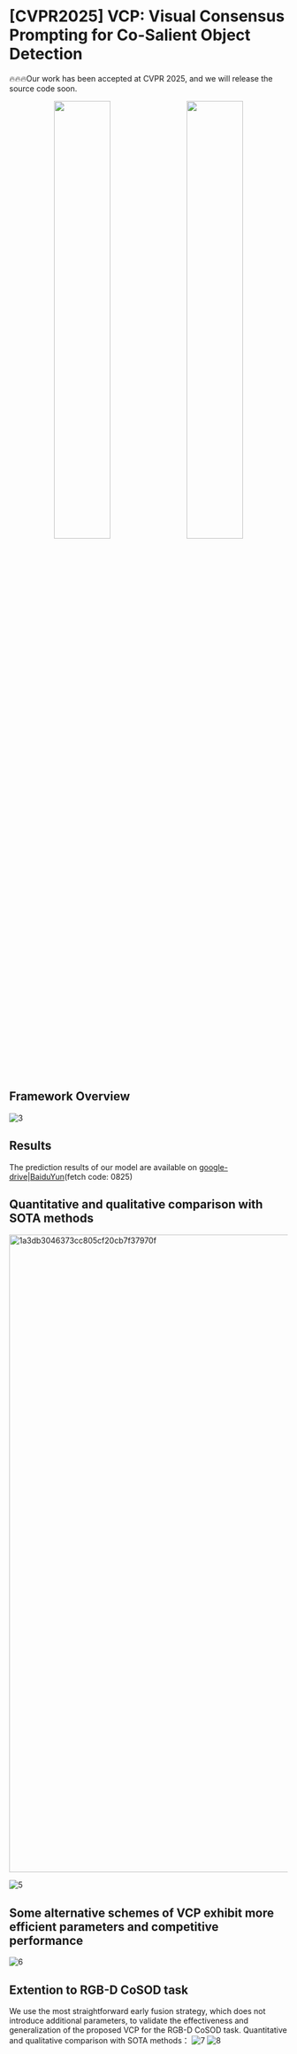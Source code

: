 # [CVPR2025] VCP: Visual Consensus Prompting for Co-Salient Object Detection
🔥🔥🔥Our work has been accepted at CVPR 2025, and we will release the source code soon.

<p align="center">
  <img src="https://github.com/user-attachments/assets/23663485-1314-4e8c-892d-b8e87430e065" width="45%" style="display:inline; margin-right:10px;" />
  <img src="https://github.com/user-attachments/assets/bb71bf10-6314-465d-9efd-e3aeeac4209b" width="45%" style="display:inline;" />
</p>


Framework Overview
---
![3](https://github.com/user-attachments/assets/79903c7a-c1cd-47b0-b003-8e496f80738d)

Results
---
The prediction results of our model are available on [google-drive](https://drive.google.com/file/d/1roiadSPrNQjylI3cS433GssQ4-lMSBi4/view?usp=sharing)|[BaiduYun](https://pan.baidu.com/s/18UAm2KGET9itUdNI9F8eRw)(fetch code: 0825)

Quantitative and qualitative comparison with SOTA methods
---
<img width="1151" alt="1a3db3046373cc805cf20cb7f37970f" src="https://github.com/user-attachments/assets/b783e535-1fec-4a97-9c08-9a791931551d" />

![5](https://github.com/user-attachments/assets/01fa03fe-b13c-4fcb-a4bc-be788fa1487e)

Some alternative schemes of VCP exhibit more efficient parameters and competitive performance
---
![6](https://github.com/user-attachments/assets/4b0c9130-b028-417f-90e1-ed8584f07f96)

Extention to RGB-D CoSOD task
---
We use the most straightforward early fusion strategy, which does not introduce additional parameters, to validate the effectiveness and generalization of the proposed VCP for the RGB-D CoSOD task. Quantitative and qualitative comparison with SOTA methods：
![7](https://github.com/user-attachments/assets/30efadb1-0b19-4aef-a549-6b9b6e093ba5)
![8](https://github.com/user-attachments/assets/1149ffd4-f7a6-4dec-8a0c-1c55c8a773dc)


